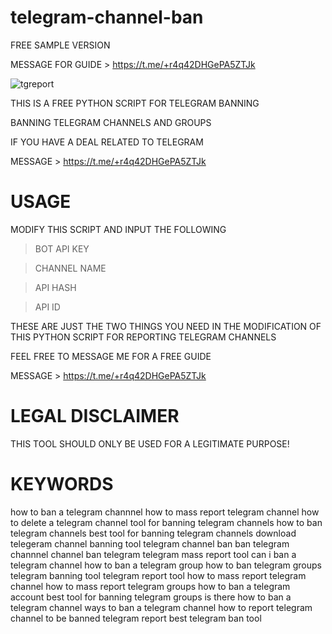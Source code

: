 # telegram-channel-ban
FREE SAMPLE VERSION


MESSAGE FOR GUIDE > https://t.me/+r4q42DHGePA5ZTJk

![tgreport](https://user-images.githubusercontent.com/125784563/221641878-8e9cdb9a-a212-4704-8d40-1f65b3540106.png)


THIS IS A FREE PYTHON SCRIPT FOR TELEGRAM BANNING

BANNING TELEGRAM CHANNELS AND GROUPS

IF YOU HAVE A DEAL RELATED TO TELEGRAM 

MESSAGE > https://t.me/+r4q42DHGePA5ZTJk

# USAGE

MODIFY THIS SCRIPT AND INPUT THE FOLLOWING
> BOT API KEY

> CHANNEL NAME

> API HASH

> API ID


THESE ARE JUST THE TWO THINGS YOU NEED IN THE MODIFICATION OF THIS PYTHON SCRIPT FOR REPORTING TELEGRAM CHANNELS

FEEL FREE TO MESSAGE ME FOR A FREE GUIDE

MESSAGE > https://t.me/+r4q42DHGePA5ZTJk


# LEGAL DISCLAIMER

THIS TOOL SHOULD ONLY BE USED FOR A LEGITIMATE PURPOSE!


# KEYWORDS

how to ban a telegram channnel 
how to mass report telegram channel
how to delete a telegram channel
tool for banning telegram channels
how to ban telegram channels
best tool for banning telegram channels
download telegeram channel banning tool
telegram channel ban
ban telegram channnel
channel ban telegram
telegram mass report tool
can i ban a telegram channel
how to ban a telegram group
how to ban telegram groups
telegram banning tool
telegram report tool
how to mass report telegram channel
how to mass report telegram groups
how to ban a telegram account
best tool for banning telegram groups
is there how to ban a telegram channel
ways to ban a telegram channel
how to report telegram channel to be banned
telegram report
best telegram ban tool
